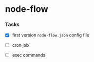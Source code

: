 # node-flow

### Tasks

- [X] first version `node-flow.json` config file
- [ ] cron job
- [ ] exec commands



